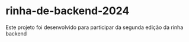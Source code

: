 # rinha-de-backend-2024
Este projeto foi desenvolvido para participar da segunda edição da rinha backend
